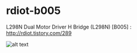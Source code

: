 # rdiot-b005
L298N Dual Motor Driver H Bridge (L298N) [B005] : http://rdiot.tistory.com/289

![alt text](http://cfile4.uf.tistory.com/image/2116CB4357F478FA333518)
